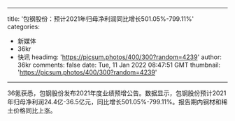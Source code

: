 
---
title: '包钢股份：预计2021年归母净利润同比增长501.05%-799.11%'
categories: 
 - 新媒体
 - 36kr
 - 快讯
headimg: 'https://picsum.photos/400/300?random=4239'
author: 36kr
comments: false
date: Tue, 11 Jan 2022 08:47:51 GMT
thumbnail: 'https://picsum.photos/400/300?random=4239'
---

<div>   
36氪获悉，包钢股份发布2021年度业绩预增公告。数据显示，包钢股份预计2021年归母净利润24.4亿-36.5亿元，同比增长501.05%-799.11%。报告期内钢材和稀土价格同比上涨。  
</div>
            
